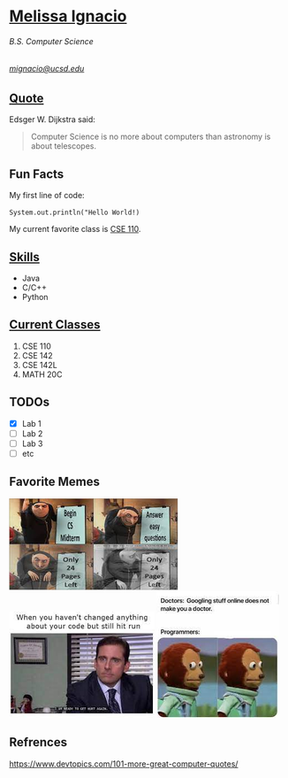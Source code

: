 # **[Melissa Ignacio](Melissa_Ignacio.png)**
###### *B.S. Computer Science*
###### mignacio@ucsd.edu



## [Quote](#Refrences)
Edsger W. Dijkstra said:
> Computer Science is no more about computers than astronomy is about telescopes.

## Fun Facts
My first line of code:
```
System.out.println("Hello World!)
```

My current favorite class is [CSE 110](https://canvas.ucsd.edu/courses/30736). 

## [Skills](https://en.wikipedia.org/wiki/Programming_language)
* Java
* C/C++
* Python

## [Current Classes](https://canvas.ucsd.edu/)
1. CSE 110
2. CSE 142
3. CSE 142L
4. MATH 20C

## TODOs
- [x] Lab 1
- [ ] Lab 2
- [ ] Lab 3
- [ ] etc

## Favorite Memes
![Meme #1](download.jpg)
![Meme #2](download-1.jpg)
![Meme #3](download-2.jpg)

## Refrences
https://www.devtopics.com/101-more-great-computer-quotes/
